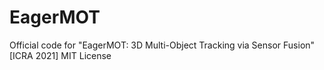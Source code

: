# EagerMOT
Official code for "EagerMOT: 3D Multi-Object Tracking via Sensor Fusion" [ICRA 2021]   MIT License
